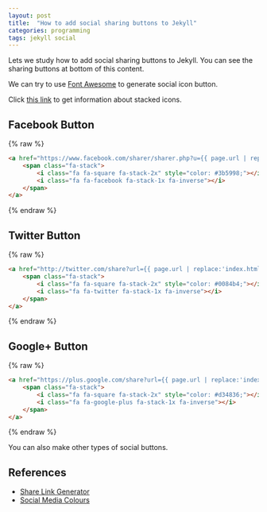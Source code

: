 ```yaml
---
layout: post
title:  "How to add social sharing buttons to Jekyll"
categories: programming
tags: jekyll social
---
```


Lets we study how to add social sharing buttons to Jekyll. You can see the sharing buttons at bottom of this content. 

We can try to use [Font Awesome](http://fontawesome.io) to generate social icon button.

Click [this link](http://fontawesome.io/examples/#stacked) to get information about stacked icons.

## Facebook Button

{% raw %}
```html
<a href="https://www.facebook.com/sharer/sharer.php?u={{ page.url | replace:'index.html','' | prepend: site.baseurl | prepend: site.url }}&title={{ page.title | encode }}">
    <span class="fa-stack">
        <i class="fa fa-square fa-stack-2x" style="color: #3b5998;"></i>
        <i class="fa fa-facebook fa-stack-1x fa-inverse"></i>
    </span>
</a>
```
{% endraw %}

## Twitter Button

{% raw %}
```html
<a href="http://twitter.com/share?url={{ page.url | replace:'index.html','' | prepend: site.baseurl | prepend: site.url }}&title={{ page.title | encode }}&text={{ page.title | encode }}">
    <span class="fa-stack">
        <i class="fa fa-square fa-stack-2x" style="color: #0084b4;"></i>
        <i class="fa fa-twitter fa-stack-1x fa-inverse"></i>
    </span>
</a>
```
{% endraw %}

## Google+ Button

{% raw %}
```html
<a href="https://plus.google.com/share?url={{ page.url | replace:'index.html','' | prepend: site.baseurl | prepend: site.url }}">
    <span class="fa-stack">
        <i class="fa fa-square fa-stack-2x" style="color: #d34836;"></i>
        <i class="fa fa-google-plus fa-stack-1x fa-inverse"></i>
    </span>
</a>
```
{% endraw %}

You can also make other types of social buttons.

## References

* [Share Link Generator](http://www.sharelinkgenerator.com/)
* [Social Media Colours](http://designpieces.com/2012/12/social-media-colours-hex-and-rgb/)